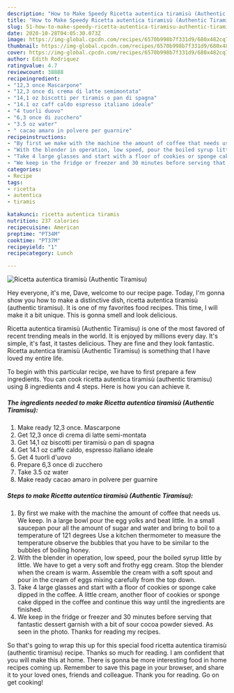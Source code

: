 ```yaml
---
description: "How to Make Speedy Ricetta autentica tiramisù (Authentic Tiramisu)"
title: "How to Make Speedy Ricetta autentica tiramisù (Authentic Tiramisu)"
slug: 51-how-to-make-speedy-ricetta-autentica-tiramisu-authentic-tiramisu
date: 2020-10-28T04:05:30.073Z
image: https://img-global.cpcdn.com/recipes/6570b998b7f331d9/680x482cq70/ricetta-autentica-tiramisu-authentic-tiramisu-recipe-main-photo.jpg
thumbnail: https://img-global.cpcdn.com/recipes/6570b998b7f331d9/680x482cq70/ricetta-autentica-tiramisu-authentic-tiramisu-recipe-main-photo.jpg
cover: https://img-global.cpcdn.com/recipes/6570b998b7f331d9/680x482cq70/ricetta-autentica-tiramisu-authentic-tiramisu-recipe-main-photo.jpg
author: Edith Rodriquez
ratingvalue: 4.7
reviewcount: 38888
recipeingredient:
- "12,3 once Mascarpone"
- "12,3 once di crema di latte semimontata"
- "14,1 oz biscotti per tiramis o pan di spagna"
- "14.1 oz caff caldo espresso italiano ideale"
- "4 tuorli duovo"
- "6,3 once di zucchero"
- "3.5 oz water"
- " cacao amaro in polvere per guarnire"
recipeinstructions:
- "By first we make with the machine the amount of coffee that needs us. We keep. In a large bowl pour the egg yolks and beat little. In a small saucepan pour all the amount of sugar and water and bring to boil to a temperature of 121 degrees Use a kitchen thermometer to measure the temperature observe the bubbles that you have to be similar to the bubbles of boiling honey."
- "With the blender in operation, low speed, pour the boiled syrup little by little. We have to get a very soft and frothy egg cream. Stop the blender when the cream is warm. Assemble the cream with a soft spout and pour in the cream of eggs mixing carefully from the top down."
- "Take 4 large glasses and start with a floor of cookies or sponge cake dipped in the coffee. A little cream, another floor of cookies or sponge cake dipped in the coffee and continue this way until the ingredients are finished."
- "We keep in the fridge or freezer and 30 minutes before serving that fantastic dessert garnish with a bit of sour cocoa powder sieved. As seen in the photo. Thanks for reading my recipes."
categories:
- Recipe
tags:
- ricetta
- autentica
- tiramis

katakunci: ricetta autentica tiramis 
nutrition: 237 calories
recipecuisine: American
preptime: "PT34M"
cooktime: "PT37M"
recipeyield: "1"
recipecategory: Lunch

---
```



![Ricetta autentica tiramisù (Authentic Tiramisu)](https://img-global.cpcdn.com/recipes/6570b998b7f331d9/680x482cq70/ricetta-autentica-tiramisu-authentic-tiramisu-recipe-main-photo.jpg)

Hey everyone, it's me, Dave, welcome to our recipe page. Today, I'm gonna show you how to make a distinctive dish, ricetta autentica tiramisù (authentic tiramisu). It is one of my favorites food recipes. This time, I will make it a bit unique. This is gonna smell and look delicious.



Ricetta autentica tiramisù (Authentic Tiramisu) is one of the most favored of recent trending meals in the world. It is enjoyed by millions every day. It's simple, it's fast, it tastes delicious. They are fine and they look fantastic. Ricetta autentica tiramisù (Authentic Tiramisu) is something that I have loved my entire life.


To begin with this particular recipe, we have to first prepare a few ingredients. You can cook ricetta autentica tiramisù (authentic tiramisu) using 8 ingredients and 4 steps. Here is how you can achieve it.

<!--inarticleads1-->

##### The ingredients needed to make Ricetta autentica tiramisù (Authentic Tiramisu):

1. Make ready 12,3 once. Mascarpone
1. Get 12,3 once di crema di latte semi-montata
1. Get 14,1 oz biscotti per tiramisù o pan di spagna
1. Get 14.1 oz caffè caldo, espresso italiano ideale
1. Get 4 tuorli d&#39;uovo
1. Prepare 6,3 once di zucchero
1. Take 3.5 oz water
1. Make ready  cacao amaro in polvere per guarnire




<!--inarticleads2-->

##### Steps to make Ricetta autentica tiramisù (Authentic Tiramisu):

1. By first we make with the machine the amount of coffee that needs us. We keep. In a large bowl pour the egg yolks and beat little. In a small saucepan pour all the amount of sugar and water and bring to boil to a temperature of 121 degrees Use a kitchen thermometer to measure the temperature observe the bubbles that you have to be similar to the bubbles of boiling honey.
1. With the blender in operation, low speed, pour the boiled syrup little by little. We have to get a very soft and frothy egg cream. Stop the blender when the cream is warm. Assemble the cream with a soft spout and pour in the cream of eggs mixing carefully from the top down.
1. Take 4 large glasses and start with a floor of cookies or sponge cake dipped in the coffee. A little cream, another floor of cookies or sponge cake dipped in the coffee and continue this way until the ingredients are finished.
1. We keep in the fridge or freezer and 30 minutes before serving that fantastic dessert garnish with a bit of sour cocoa powder sieved. As seen in the photo. Thanks for reading my recipes.




So that's going to wrap this up for this special food ricetta autentica tiramisù (authentic tiramisu) recipe. Thanks so much for reading. I am confident that you will make this at home. There is gonna be more interesting food in home recipes coming up. Remember to save this page in your browser, and share it to your loved ones, friends and colleague. Thank you for reading. Go on get cooking!
